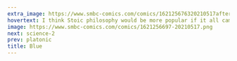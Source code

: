 ```yaml
---
extra_image: https://www.smbc-comics.com/comics/162125676320210517after.png
hovertext: I think Stoic philosophy would be more popular if it all came out of the mouth of a happy pixie.
image: https://www.smbc-comics.com/comics/1621256697-20210517.png
next: science-2
prev: platonic
title: Blue
---
```

